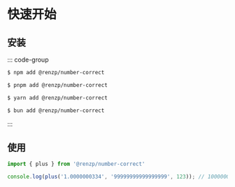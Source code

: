 # 快速开始

## 安装

::: code-group

```sh [npm]
$ npm add @renzp/number-correct
```

```sh [pnpm]
$ pnpm add @renzp/number-correct
```

```sh [yarn]
$ yarn add @renzp/number-correct
```

```sh [bun]
$ bun add @renzp/number-correct
```

:::


## 使用

```ts
import { plus } from '@renzp/number-correct'

console.log(plus('1.0000000334', '99999999999999999', 123)); // 100000000000000123.0000000334
```
